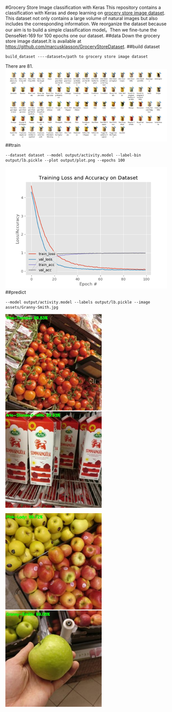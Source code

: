 
#Grocery Store Image classification with Keras
This repository contains a classification with Keras and deep learning on [grocery store image dataset](https://github.com/marcusklasson/GroceryStoreDataset). This dataset not only contains a large volume of natural images but also includes the corresponding information. We reorganize the dataset because our aim is to build a simple classification model。Then we fine-tune the DenseNet-169 for 100 epochs one our dataset. 
##data
Down the grocery store image dataset.It is available at https://github.com/marcusklasson/GroceryStoreDataset.
##build dataset
```
build_dataset ----dataset=/path to grocery store image dataset
```
There are 81.
![Instance Segmentation Sample](assets/show/store.jpg)
##train
```
--dataset dataset --model output/activity.model --label-bin output/lb.pickle --plot output/plot.png --epochs 100
```

![Instance Segmentation Sample](assets/show/plot.png)
##predict
```
--model output/activity.model --labels output/lb.pickle --image assets/Granny-Smith.jpg
```
<p align="left">
  <img src="assets/show/predict1.jpg" width="300" title="hover text">
  <img src="assets/show/predict2.jpg" width="300" title="hover text">
</p>
<p align="left">
  <img src="assets/show/predict3.jpg" width="300" title="hover text">
  <img src="assets/show/predict4.jpg" width="300" title="hover text">
</p>

